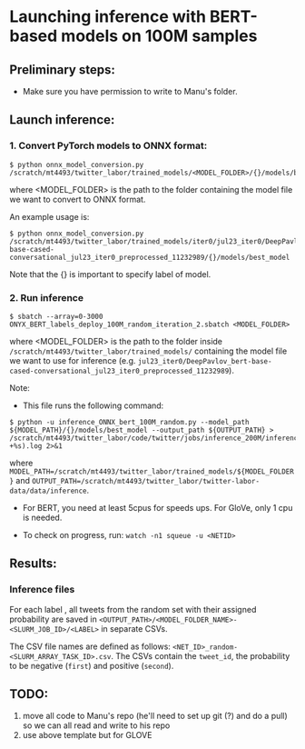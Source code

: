 # Launching inference with BERT-based models on 100M samples

## Preliminary steps:

- Make sure you have permission to write to Manu's folder.

## Launch inference:

### 1. Convert PyTorch models to ONNX format:
```
$ python onnx_model_conversion.py /scratch/mt4493/twitter_labor/trained_models/<MODEL_FOLDER>/{}/models/best_model
```
where <MODEL_FOLDER> is the path to the folder containing the model file we want to convert to ONNX format.

An example usage is:
```
$ python onnx_model_conversion.py /scratch/mt4493/twitter_labor/trained_models/iter0/jul23_iter0/DeepPavlov_bert-base-cased-conversational_jul23_iter0_preprocessed_11232989/{}/models/best_model
```

Note that the {} is important to specify label of model.

### 2. Run inference
```
$ sbatch --array=0-3000 ONYX_BERT_labels_deploy_100M_random_iteration_2.sbatch <MODEL_FOLDER>
```

where <MODEL_FOLDER> is the path to the folder inside `/scratch/mt4493/twitter_labor/trained_models/` containing the model file we want to use for inference (e.g. `jul23_iter0/DeepPavlov_bert-base-cased-conversational_jul23_iter0_preprocessed_11232989`).

Note: 
-  This file runs the following command: 
```
$ python -u inference_ONNX_bert_100M_random.py --model_path ${MODEL_PATH}/{}/models/best_model --output_path ${OUTPUT_PATH} > /scratch/mt4493/twitter_labor/code/twitter/jobs/inference_200M/inference_output/iteration2/logs/${SLURM_ARRAY_TASK_ID}-$(date +%s).log 2>&1
```

where `MODEL_PATH=/scratch/mt4493/twitter_labor/trained_models/${MODEL_FOLDER}` and `OUTPUT_PATH=/scratch/mt4493/twitter_labor/twitter-labor-data/data/inference`.

- For BERT, you need at least 5cpus for speeds ups. For GloVe, only 1 cpu is needed. 

- To check on progress, run: `watch -n1 squeue -u <NETID>`

## Results:

### Inference files

For each label <LABEL>, all tweets from the random set with their assigned probability are saved in `<OUTPUT_PATH>/<MODEL_FOLDER_NAME>-<SLURM_JOB_ID>/<LABEL>` in separate CSVs. 

The CSV file names are defined as follows: `<NET_ID>_random-<SLURM_ARRAY_TASK_ID>.csv`. The CSVs contain the `tweet_id`, the probability to be negative (`first`) and positive (`second`). 

## TODO:
1. move all code to Manu's repo (he'll need to set up git (?) and do a pull) so we can all read and write to his repo
2. use above template but for GLOVE 